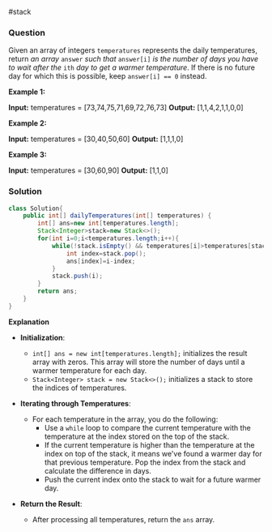 #stack 
### Question
Given an array of integers `temperatures` represents the daily temperatures, return _an array_ `answer` _such that_ `answer[i]` _is the number of days you have to wait after the_ `ith` _day to get a warmer temperature_. If there is no future day for which this is possible, keep `answer[i] == 0` instead.

**Example 1:**

**Input:** temperatures = [73,74,75,71,69,72,76,73]
**Output:** [1,1,4,2,1,1,0,0]

**Example 2:**

**Input:** temperatures = [30,40,50,60]
**Output:** [1,1,1,0]

**Example 3:**

**Input:** temperatures = [30,60,90]
**Output:** [1,1,0]

### Solution
```java
class Solution{
	public int[] dailyTemperatures(int[] temperatures) {  
	    int[] ans=new int[temperatures.length];  
	    Stack<Integer>stack=new Stack<>();  
	    for(int i=0;i<temperatures.length;i++){  
	        while(!stack.isEmpty() && temperatures[i]>temperatures[stack.peek()]){  
	            int index=stack.pop();  
	            ans[index]=i-index;  
	        }  
	        stack.push(i);  
	    }  
	    return ans;  
	}
}
```

**Explanation**
- **Initialization**:
    
    - `int[] ans = new int[temperatures.length];` initializes the result array with zeros. This array will store the number of days until a warmer temperature for each day.
    - `Stack<Integer> stack = new Stack<>();` initializes a stack to store the indices of temperatures.
- **Iterating through Temperatures**:
    
    - For each temperature in the array, you do the following:
        - Use a `while` loop to compare the current temperature with the temperature at the index stored on the top of the stack.
        - If the current temperature is higher than the temperature at the index on top of the stack, it means we've found a warmer day for that previous temperature. Pop the index from the stack and calculate the difference in days.
        - Push the current index onto the stack to wait for a future warmer day.
- **Return the Result**:
    
    - After processing all temperatures, return the `ans` array.

